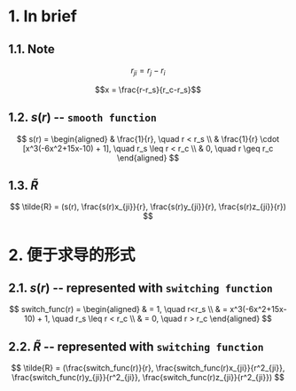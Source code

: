# 1. In brief
## 1.1. Note
$$r_{ji} = r_j - r_i$$

$$x = \frac{r-r_s}{r_c-r_s}$$

## 1.2. $s(r)$ -- `smooth function`
$$
s(r) = 
\begin{aligned}
& \frac{1}{r}, \quad r < r_s    \\
& \frac{1}{r} \cdot [x^3(-6x^2+15x-10) + 1], \quad r_s \leq r < r_c \\
& 0, \quad r \geq r_c
\end{aligned}
$$

## 1.3. $\tilde{R}$
$$
\tilde{R} = (s(r), \frac{s(r)x_{ji}}{r}, \frac{s(r)y_{ji}}{r}, \frac{s(r)z_{ji}}{r})
$$



# 2. 便于求导的形式
## 2.1. $s(r)$ -- represented with `switching function`
$$
switch_func(r) = 
\begin{aligned}
& = 1, \quad r<r_s \\
& = x^3(-6x^2+15x-10) + 1, \quad r_s \leq r < r_c \\
& = 0, \quad r > r_c
\end{aligned}
$$

## 2.2. $\tilde{R}$ -- represented with `switching function`
$$
\tilde{R} = (\frac{switch_func(r)}{r}, \frac{switch_func(r)x_{ji}}{r^2_{ji}}, \frac{switch_func(r)y_{ji}}{r^2_{ji}}, \frac{switch_func(r)z_{ji}}{r^2_{ji}})
$$